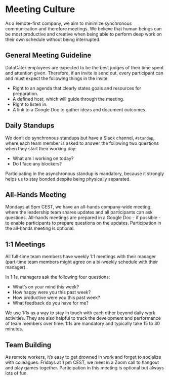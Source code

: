 # Meeting Culture

As a remote-first company, we aim to minimize synchronous communication and therefore meetings.
We believe that human beings can be most productive and creative when
being able to perform deep work on their own schedule without being
interrupted.

## General Meeting Guideline

DataCater employees are expected to be the best judges of their time spent and attention given. Therefore, if an invite is send out, every participant can and must expect the following things in the invite:

- Right to an agenda that clearly states goals and resources for preparation.
- A defined host, which will guide through the meeting.
- Right to listen in.
- A link to a Google Doc to gather ideas and document outcomes.

## Daily Standups

We don’t do synchronous standups but have a Slack channel, `#standup`, where each team member is asked to answer the following two questions when they start their working day:

- What am I working on today?
- Do I face any blockers?

Participating in the asynchronous standup is mandatory, because it strongly helps us to stay bonded despite being physically separated.

## All-Hands Meeting

Mondays at 5pm CEST, we have an all-hands company-wide meeting, where the leadership team shares updates and all participants can ask questions. All-hands meetings are prepared in a Google Doc - if possible - to enable participants to prepare questions on the updates. Participation in the all-hands meeting is optional.

## 1:1 Meetings

All full-time team members have weekly 1:1 meetings with their manager (part-time team members might agree on a bi-weekly schedule with their manager).

In 1:1s, managers ask the following four questions:

- What’s on your mind this week?
- How happy were you this past week?
- How productive were you this past week?
- What feedback do you have for me?

We use 1:1s as a way to stay in touch with each other beyond daily work activities. They are also helpful to track the development and performance of team members over time. 1:1s are mandatory and typically take 15 to 30 minutes.

## Team Building

As remote workers, it’s easy to get drowned in work and forget to socialize with colleagues.
Fridays at 1 pm CEST, we meet in a Zoom call to hangout and play games together. Participation in this meeting is optional but always lots of fun.

